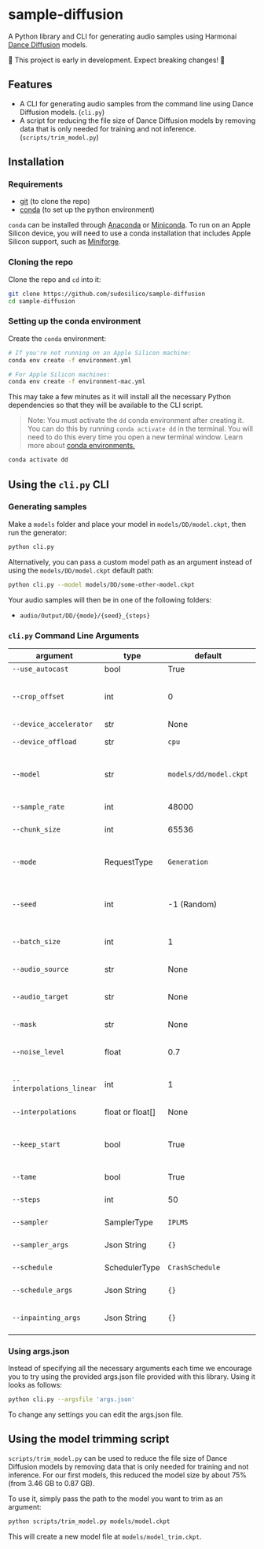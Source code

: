 # sample-diffusion

A Python library and CLI for generating audio samples using Harmonai [Dance Diffusion](https://github.com/Harmonai-org/sample-generator) models.

🚧 This project is early in development. Expect breaking changes! 🚧

## Features

- A CLI for generating audio samples from the command line using Dance Diffusion models. (`cli.py`)
- A script for reducing the file size of Dance Diffusion models by removing data that is only needed for training and not inference. (`scripts/trim_model.py`)

## Installation

### Requirements

- [git](https://git-scm.com/downloads) (to clone the repo)
- [conda](https://docs.conda.io/en/latest/) (to set up the python environment)

`conda` can be installed through [Anaconda](https://www.anaconda.com) or [Miniconda](https://docs.conda.io/en/latest/miniconda.html). To run on an Apple Silicon device, you will need to use a conda installation that includes Apple Silicon support, such as [Miniforge](https://github.com/conda-forge/miniforge).

### Cloning the repo

Clone the repo and `cd` into it:

```sh
git clone https://github.com/sudosilico/sample-diffusion
cd sample-diffusion
```

### Setting up the conda environment

Create the `conda` environment:

```sh
# If you're not running on an Apple Silicon machine:
conda env create -f environment.yml

# For Apple Silicon machines:
conda env create -f environment-mac.yml
```

This may take a few minutes as it will install all the necessary Python dependencies so that they will be available to the CLI script.

> Note: You must activate the `dd` conda environment after creating it. You can do this by running `conda activate dd` in the terminal. You will need to do this every time you open a new terminal window. Learn more about [conda environments.](https://docs.conda.io/projects/conda/en/latest/user-guide/concepts/environments.html)

```sh
conda activate dd
```

## Using the `cli.py` CLI

### Generating samples

Make a `models` folder and place your model in `models/DD/model.ckpt`, then run the generator:

```sh
python cli.py
```

Alternatively, you can pass a custom model path as an argument instead of using the `models/DD/model.ckpt` default path:

```sh
python cli.py --model models/DD/some-other-model.ckpt
```

Your audio samples will then be in one of the following folders:

- `audio/Output/DD/{mode}/{seed}_{steps}`

### `cli.py` Command Line Arguments

| argument                  | type             | default                | desc                                                                                   |
|---------------------------|------------------|------------------------|----------------------------------------------------------------------------------------|
| `--use_autocast`          | bool             | True                   | Use autocast.                                                                          |
| `--crop_offset`           | int              | 0                      | The starting sample offset to crop input audio to. Use -1 for random cropping.         |
| `--device_accelerator`    | str              | None                   | Device of execution.                                                                   |
| `--device_offload`        | str              | `cpu`                  | Device to store models when not in use.                                                |
| `--model`                 | str              | `models/dd/model.ckpt` | Path to the model checkpoint file to be used (default: models/dd/model.ckpt).          |
| `--sample_rate`           | int              | 48000                  | The samplerate the model was trained on.                                               |
| `--chunk_size`            | int              | 65536                  | The native chunk size of the model.                                                    |
| `--mode`                  | RequestType      | `Generation`           | The mode of operation (Generation, Variation, Interpolation, Inpainting or Extension). |
| `--seed`                  | int              | -1 (Random)            | The seed used for reproducable outputs. Leave empty for random seed.                   |
| `--batch_size`            | int              | 1                      | The maximal number of samples to be produced per batch.                                |
| `--audio_source`          | str              | None                   | Path to the audio source.                                                              |
| `--audio_target`          | str              | None                   | Path to the audio target (used for interpolations).                                    |
| `--mask`                  | str              | None                   | Path to the mask tensor (used for inpainting).                                         |
| `--noise_level`           | float            | 0.7                    | The noise level used for variations & interpolations.                                  |
| `--interpolations_linear` | int              | 1                      | The number of interpolations, even spacing.                                            |
| `--interpolations`        | float or float[] | None                   | The interpolation positions.                                                           |
| `--keep_start`            | bool             | True                   | Keep beginning of audio provided(only applies to mode Extension).                      |
| `--tame`                  | bool             | True                   | Decrease output by 3db, then clip.                                                     |
| `--steps`                 | int              | 50                     | The number of steps for the sampler.                                                   |
| `--sampler`               | SamplerType      | `IPLMS`                | The sampler used for the diffusion model.                                              |
| `--sampler_args`          | Json String      | `{}`                   | Additional arguments of the DD sampler.                                                |
| `--schedule`              | SchedulerType    | `CrashSchedule`        | The schedule used for the diffusion model.                                             |
| `--schedule_args`         | Json String      | `{}`                   | Additional arguments of the DD schedule.                                               |
| `--inpainting_args`       | Json String      | `{}`                   | Additional arguments for inpainting (currently unsupported)                            |

### Using args.json
Instead of specifying all the necessary arguments each time we encourage you to try using the provided args.json file provided with this library. Using it looks as follows:
```sh
python cli.py --argsfile 'args.json'
```
To change any settings you can edit the args.json file.

## Using the model trimming script

`scripts/trim_model.py` can be used to reduce the file size of Dance Diffusion models by removing data that is only needed for training and not inference. For our first models, this reduced the model size by about 75% (from 3.46 GB to 0.87 GB).

To use it, simply pass the path to the model you want to trim as an argument:

```sh
python scripts/trim_model.py models/model.ckpt
```

This will create a new model file at `models/model_trim.ckpt`.
